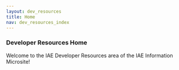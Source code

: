 ```yaml
---
layout: dev_resources
title: Home
nav: dev_resources_index
---
```


### Developer Resources Home

Welcome to the IAE Developer Resources area of the IAE Information Microsite!
